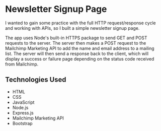 # Newsletter Signup Page
I wanted to gain some practice with the full HTTP request/response cycle and working with APIs, so I built a simple newsletter signup page. 

The app uses Node's built-in HTTPS package to send GET and POST requests to the server. The server then makes a POST request to the Mailchimp Marketing API to add the name and email address to a mailing list. The server will then send a response back to the client, which will display a success or failure page depending on the status code received from Mailchimp.

## Technologies Used
- HTML
- CSS
- JavaScript
- Node.js
- Express.js
- Mailchimp Marketing API
- Bootstrap